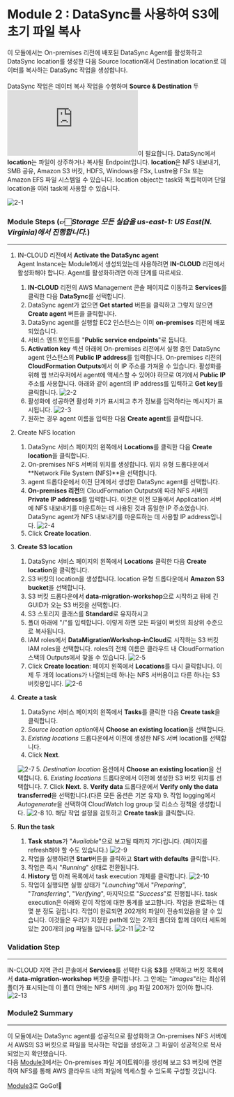 # Module 2 : DataSync를 사용하여 S3에 초기 파일 복사

이 모듈에서는 On-premises 리전에 배포된 DataSync Agent를 활성화하고 DataSync location를 생성한 다음 Source location에서 Destination location로 데이터를 복사하는 DataSync 작업을 생성합니다.<br><br>
DataSync 작업은 데이터 복사 작업을 수행하며 **Source & Destination** 두 ![location](https://docs.aws.amazon.com/datasync/latest/userguide/working-with-locations.html)이 필요합니다. DataSync에서 **location**는 파일이 상주하거나 복사될 Endpoint입니다. **location**은 NFS 내보내기, SMB 공유, Amazon S3 버킷, HDFS, Windows용 FSx, Lustre용 FSx 또는 Amazon EFS 파일 시스템일 수 있습니다. location object는 task와 독립적이며 단일 location을 여러 task에 사용할 수 있습니다.

![2-1](../images/2-1.png)

### Module Steps (👉🏻*Storage 모든 실습을 us-east-1: US East(N. Virginia)에서 진행합니다.*)
***
1. IN-CLOUD 리전에서 **Activate the DataSync agent**<br>
Agent Instance는 Module1에서 생성되었는데 사용하려면 **IN-CLOUD** 리전에서 활성화해야 합니다. Agent를 활성화하려면 아래 단계를 따르세요.<br>

    1. **IN-CLOUD** 리전의 AWS Management 콘솔 페이지로 이동하고 **Services**를 클릭한 다음 **DataSync**를 선택합니다.
    2. DataSync agent가 없으면 **Get started** 버튼을 클릭하고 그렇지 않으면 **Create agent** 버튼을 클릭합니다.
    3. DataSync agent를 실행할 EC2 인스턴스는 이미 **on-premises** 리전에 배포되었습니다.
    4. 서비스 엔드포인트를 "**Public service endpoints**"로 둡니다.
    5. **Activation key** 섹션 아래에 On-premises 리전에서 실행 중인 DataSync agent 인스턴스의 **Public IP address**를 입력합니다. On-premises 리전의 **CloudFormation Outputs**에서 이 IP 주소를 가져올 수 있습니다. 활성화를 위해 웹 브라우저에서 agent에 액세스할 수 있어야 하므로 여기에서 **Public IP** 주소를 사용합니다. 아래와 같이 agent의 IP address를 입력하고 **Get key**를 클릭합니다.
    ![2-2](../images/2-2.png)
    6. 활성화에 성공하면 활성화 키가 표시되고 추가 정보를 입력하라는 메시지가 표시됩니다.
    ![2-3](../images/2-3.png)
    7. 원하는 경우 agent 이름을 입력한 다음 **Create agent**를 클릭합니다.

2. Create NFS location<br>

    1. DataSync 서비스 페이지의 왼쪽에서 **Locations**를 클릭한 다음 **Create location**을 클릭합니다.
    2. On-premises NFS 서버의 위치를 생성합니다. 위치 유형 드롭다운에서 **Network File System (NFS)**을 선택합니다.
    3. agent 드롭다운에서 이전 단계에서 생성한 DataSync agent를 선택합니다.
    4. **On-premises 리전**의 CloudFormation Outputs에 따라 NFS 서버의 **Private IP address**를 입력합니다. 이것은 이전 모듈에서 Application 서버에 NFS 내보내기를 마운트하는 데 사용된 것과 동일한 IP 주소였습니다. DataSync agent가 NFS 내보내기를 마운트하는 데 사용할 IP address입니다.
    ![2-4](../images/2-4.png)
    6. Click **Create location**.

3. **Create S3 location**<br>
    1. DataSync 서비스 페이지의 왼쪽에서 **Locations** 클릭한 다음 **Create location**을 클릭합니다.
    2. S3 버킷의 location을 생성합니다. location 유형 드롭다운에서 **Amazon S3 bucket**을 선택합니다.
    3. S3 버킷 드롭다운에서 **data-migration-workshop**으로 시작하고 뒤에 긴 GUID가 오는 S3 버킷을 선택합니다.
    4. S3 스토리지 클래스를 **Standard**로 유지하시고
    5. 폴더 아래에 "/"를 입력합니다. 이렇게 하면 모든 파일이 버킷의 최상위 수준으로 복사됩니다.
    6. IAM roles에서 **DataMigrationWorkshop-inCloud**로 시작하는 S3 버킷 IAM roles을 선택합니다. roles의 전체 이름은 클라우드 내 CloudFormation 스택의 Outputs에서 찾을 수 있습니다.
    ![2-5](../images/2-5.png)
    7. Click **Create location**: 페이지 왼쪽에서 **Locations**를 다시 클릭합니다. 이제 두 개의 locations가 나열되는데 하나는 NFS 서버용이고 다른 하나는 S3 버킷용입니다.
    ![2-6](../images/2-6.png)

4. **Create a task**
    1. DataSync 서비스 페이지의 왼쪽에서 **Tasks**를 클릭한 다음 **Create task**을 클릭합니다.
    2. *Source location option*에서 **Choose an existing location**을 선택합니다.
    3. *Existing locations* 드롭다운에서 이전에 생성한 NFS 서버 location를 선택합니다.
    4. Click **Next**.

    ![2-7](../images/2-7.png)
    5. *Destination location* 옵션에서 **Choose an existing location**을 선택합니다.
    6. *Existing locations* 드롭다운에서 이전에 생성한 S3 버킷 위치를 선택합니다.
    7. Click **Next**.
    8. **Verify data** 드롭다운에서 **Verify only the data transferred**을 선택합니다.(다른 모든 옵션은 기본 유지)
    9. 작업 logging에서 *Autogenerate*을 선택하여 CloudWatch log group 및 리소스 정책을 생성합니다.
    ![2-8](../images/2-8.png)
    10. 해당 작업 설정을 검토하고 **Create task**을 클릭합니다.

5. **Run the task**<br>
    1. **Task status**가 "*Available*"으로 보고될 때까지 기다립니다. (페이지를 refresh해야 할 수도 있습니다.)
    ![2-9](../images/2-9.png)
    2. 작업을 실행하려면 **Start**버튼을 클릭하고 **Start with defaults** 클릭합니다.
    3. 작업은 즉시 "*Running*" 상태로 전환됩니다.
    4. **History** 탭 아래 목록에서 task execution 개체를 클릭합니다.
    ![2-10](../images/2-10.png)
    5. 작업이 실행되면 실행 상태가 "*Launching*"에서 "*Preparing*", "*Transferring*", "*Verifying*", 마지막으로 "*Success*"로 진행됩니다. task execution은 아래와 같이 작업에 대한 통계를 보고합니다. 작업을 완료하는 데 몇 분 정도 걸립니다. 작업이 완료되면 202개의 파일이 전송되었음을 알 수 있습니다. 이것들은 우리가 지정한 path에 있는 2개의 폴더와 함께 데이터 세트에 있는 200개의 jpg 파일들 입니다.
    ![2-11](../images/2-11.png)
    ![2-12](../images/2-12.png)

### Validation Step
***
IN-CLOUD 지역 관리 콘솔에서 **Services**를 선택한 다음 **S3**를 선택하고 버킷 목록에서 **data-migration-workshop** 버킷을 클릭합니다. 그 안에는 "*images*"라는 최상위 폴더가 표시되는데 이 폴더 안에는 NFS 서버의 .jpg 파일 200개가 있어야 합니다.
![2-13](../images/2-13.png)

### Module2 Summary
***
이 모듈에서는 DataSync agent를 성공적으로 활성화하고 On-premises NFS 서버에서 AWS의 S3 버킷으로 파일을 복사하는 작업을 생성하고 그 파일이 성공적으로 복사되었는지 확인했습니다.<br>
다음 [Module3](../detail/module3.md)에서는 On-premises 파일 게이트웨이를 생성해 보고 S3 버킷에 연결하여 NFS를 통해 AWS 클라우드 내의 파일에 액세스할 수 있도록 구성할 것입니다.<br>

[Module3](../detail/module3.md)로 GoGo!👏

